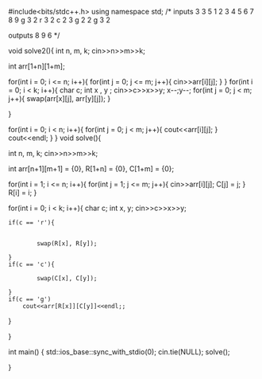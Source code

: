 #include<bits/stdc++.h>
using namespace std;
/*
inputs
3 3 5
1 2 3
4 5 6
7 8 9
g 3 2
r 3 2
c 2 3
g 2 2
g 3 2


outputs
8
9
6
*/

void solve2(){
int n, m, k;
cin>>n>>m>>k;

int arr[1+n][1+m];

for(int i = 0; i <= n; i++){
   for(int j = 0; j <= m; j++){
    cin>>arr[i][j];
    }
}
for(int i = 0; i < k; i++){
    char c;
    int x , y ;
    cin>>c>>x>>y;
x--;y--;
        for(int j = 0; j < m; j++){
            swap(arr[x][j], arr[y][j]);
        }

}

for(int i = 0; i < n; i++){
   for(int j = 0; j < m; j++){
    cout<<arr[i][j];
    }
    cout<<endl;
}
}
void solve(){

int n, m, k;
cin>>n>>m>>k;

int arr[n+1][m+1] = {0}, R[1+n] = {0}, C[1+m] = {0};

for(int i = 1; i <= n; i++){
   for(int j = 1; j <= m; j++){
    cin>>arr[i][j];
    C[j] = j;
    }
    R[i] = i;
}

for(int i = 0; i < k; i++){
    char c;
    int x, y;
    cin>>c>>x>>y;

    if(c == 'r'){


            swap(R[x], R[y]);

    }
    if(c == 'c'){

            swap(C[x], C[y]);

    }
    if(c == 'g')
        cout<<arr[R[x]][C[y]]<<endl;;
}

}

int main()
{
    std::ios_base::sync_with_stdio(0);
	cin.tie(NULL);
    solve();



}
